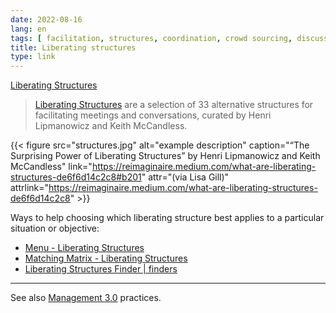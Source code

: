 ```yaml
---
date: 2022-08-16
lang: en
tags: [ facilitation, structures, coordination, crowd sourcing, discussions, brainstorming ]
title: Liberating structures
type: link
---
```


[Liberating Structures](http://www.liberatingstructures.com  )

> [Liberating Structures](http://www.liberatingstructures.com/) are a selection of 33 alternative structures for facilitating meetings and conversations, curated by Henri Lipmanowicz and Keith McCandless.

{{< figure src="structures.jpg" alt="example description" caption="“The Surprising Power of Liberating Structures” by Henri Lipmanowicz and Keith McCandless" link="https://reimaginaire.medium.com/what-are-liberating-structures-de6f6d14c2c8#b201" attr="(via Lisa Gill)" attrlink="https://reimaginaire.medium.com/what-are-liberating-structures-de6f6d14c2c8" >}}

Ways to help choosing which liberating structure best applies to a particular situation or objective:

* [Menu - Liberating Structures](https://www.liberatingstructures.com/ls-menu/)
* [Matching Matrix - Liberating Structures](https://www.liberatingstructures.com/matching-matrix/)
* [Liberating Structures Finder | finders](https://gphiliprogers.github.io/finders/lsfinder)

---

See also [Management 3.0](/management-30) practices.
